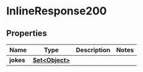 

# InlineResponse200


## Properties

Name | Type | Description | Notes
------------ | ------------- | ------------- | -------------
**jokes** | [**Set&lt;Object&gt;**](Object.md) |  | 



